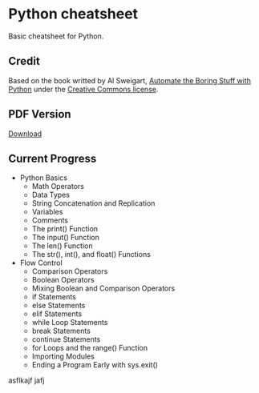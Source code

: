 # Python cheatsheet

Basic cheatsheet for Python.

## Credit

Based on the book writted by Al Sweigart, [Automate the Boring Stuff with Python](https://automatetheboringstuff.com/) under the [Creative Commons license](https://creativecommons.org/licenses/by-nc-sa/3.0/).

## PDF Version

[Download](https://github.com/wilfredinni/Python-cheatsheet/raw/master/python_cheat_sheet.pdf)

## Current Progress

- Python Basics
    - Math Operators
    - Data Types
    - String Concatenation and Replication
    - Variables
    - Comments
    - The print() Function
    - The input() Function
    - The len() Function
    - The str(), int(), and float() Functions
- Flow Control
    - Comparison Operators
    - Boolean Operators
    - Mixing Boolean and Comparison Operators
    - if Statements
    - else Statements
    - elif Statements
    - while Loop Statements
    - break Statements
    - continue Statements
    - for Loops and the range() Function
    - Importing Modules
    - Ending a Program Early with sys.exit()

asflkajf 
jafj
